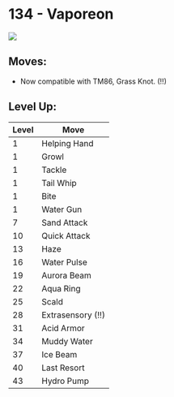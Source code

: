 # 134 - Vaporeon
![][134]

## Moves:

 - Now compatible with TM86, Grass Knot. (!!)

## Level Up:

Level | Move
---   | ---
  1   | Helping Hand
  1   | Growl
  1   | Tackle
  1   | Tail Whip
  1   | Bite
  1   | Water Gun
  7   | Sand Attack
 10   | Quick Attack
 13   | Haze
 16   | Water Pulse
 19   | Aurora Beam
 22   | Aqua Ring
 25   | Scald
 28   | Extrasensory (!!)
 31   | Acid Armor
 34   | Muddy Water
 37   | Ice Beam
 40   | Last Resort
 43   | Hydro Pump



[134]: /img/pokemon/134.png
